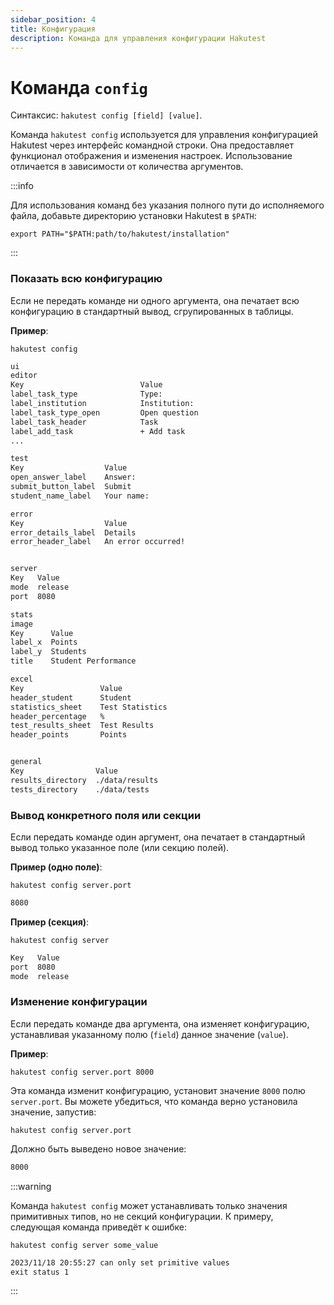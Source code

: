 ```yaml
---
sidebar_position: 4
title: Конфигурация
description: Команда для управления конфигурации Hakutest
---
```


# Команда `config`

Синтаксис: `hakutest config [field] [value]`.

Команда `hakutest config` используется для управления конфигурацией Hakutest через интерфейс командной строки. Она предоставляет функционал отображения и изменения настроек. Использование отличается в зависимости от количества аргументов.

:::info

Для использования команд без указания полного пути до исполняемого файла, добавьте директорию установки Hakutest в `$PATH`:

```shell
export PATH="$PATH:path/to/hakutest/installation"
```

:::

### Показать всю конфигурацию

Если не передать команде ни одного аргумента, она печатает всю конфигурацию в стандартный вывод, сгрупированных в таблицы.

**Пример**:

```shell title='Команда'
hakutest config
```

```txt title='Вывод'
ui
editor
Key                          Value
label_task_type              Type:
label_institution            Institution:
label_task_type_open         Open question
label_task_header            Task
label_add_task               + Add task
...

test
Key                  Value
open_answer_label    Answer:
submit_button_label  Submit
student_name_label   Your name:

error
Key                  Value
error_details_label  Details
error_header_label   An error occurred!


server
Key   Value
mode  release
port  8080

stats
image
Key      Value
label_x  Points
label_y  Students
title    Student Performance

excel
Key                 Value
header_student      Student
statistics_sheet    Test Statistics
header_percentage   %
test_results_sheet  Test Results
header_points       Points


general
Key                Value
results_directory  ./data/results
tests_directory    ./data/tests
```

### Вывод конкретного поля или секции

Если передать команде один аргумент, она печатает в стандартный вывод только указанное поле (или секцию полей).

**Пример (одно поле)**:

```shell title='Команда'
hakutest config server.port
```

```txt title='Вывод'
8080
```

**Пример (секция)**:

```shell title='Команда'
hakutest config server
```

```txt title='Вывод'
Key   Value
port  8080
mode  release
```

### Изменение конфигурации

Если передать команде два аргумента, она изменяет конфигурацию, устанавливая указанному полю (`field`) данное значение (`value`).

**Пример**:

```shell title='Команда'
hakutest config server.port 8000
```

Эта команда изменит конфигурацию, установит значение `8000` полю `server.port`. Вы можете убедиться, что команда верно установила значение, запустив:

```shell title='Команда'
hakutest config server.port
```

Должно быть выведено новое значение:

```txt title='Output'
8000
```

:::warning

Команда `hakutest config` может устанавливать только значения примитивных типов, но не секций конфигурации. К примеру, следующая команда приведёт к ошибке:

```shell title='Команда'
hakutest config server some_value
```

```txt title='Вывод'
2023/11/18 20:55:27 can only set primitive values
exit status 1
```

:::
